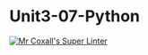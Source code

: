 # Unit3-07-Python
[![Mr Coxall's Super Linter](https://github.com/ICS3U-Programming-Spencer-S/Unit3-07-Python/workflows/Mr%20Coxall's%20Super%20Linter/badge.svg)](https://github.com/ICS3U-Programming-Spencer-S/Unit3-07-Python/actions/)
